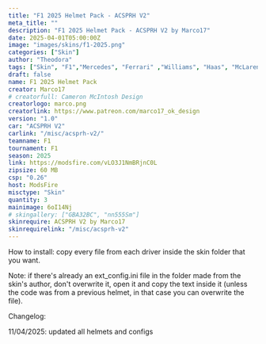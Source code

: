 ```yaml
---
title: "F1 2025 Helmet Pack - ACSPRH V2"
meta_title: ""
description: "F1 2025 Helmet Pack - ACSPRH V2 by Marco17"
date: 2025-04-01T05:00:00Z
image: "images/skins/f1-2025.png"
categories: ["Skin"]
author: "Theodora"
tags: ["Skin", "F1","Mercedes", "Ferrari" ,"Williams", "Haas", "McLaren", "Alpine", "Racing Bulls", "Aston Martin", "KICK Sauber", "2025", "Marco17"]
draft: false
name: F1 2025 Helmet Pack
creator: Marco17
# creatorfull: Cameron McIntosh Design
creatorlogo: marco.png
creatorlink: https://www.patreon.com/marco17_ok_design
version: "1.0"
car: "ACSPRH V2"
carlink: "/misc/acsprh-v2/"
teamname: F1
tournament: F1
season: 2025 
link: https://modsfire.com/vLO3J1NmBRjnC0L
zipsize: 60 MB
csp: "0.26"
host: ModsFire
misctype: "Skin"
quantity: 3
mainimage: 6oI14Nj
# skingallery: ["GBA32BC", "nn555Sm"]
skinrequire: ACSPRH V2 by Marco17
skinrequirelink: "/misc/acsprh-v2"
---
```

How to install: copy every file from each driver inside the skin folder that you want.

Note: if there's already an ext_config.ini file in the folder made from the skin's author, don't overwrite it, open it and copy the text inside it (unless the code was from a previous helmet, in that case you can overwrite the file).

Changelog:

11/04/2025: updated all helmets and configs